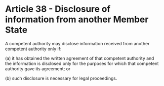# Article 38 - Disclosure of information from another Member State


A competent authority may disclose information received from another competent authority only if:

(a) it has obtained the written agreement of that competent authority and the information is disclosed only for the purposes for which that competent authority gave its agreement; or

(b) such disclosure is necessary for legal proceedings.
